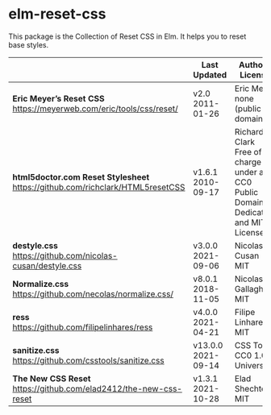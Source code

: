 # elm-reset-css

This package is the Collection of Reset CSS in Elm.
It helps you to reset base styles.

| | Last Updated | Author / License |
| --- | --- | --- |
| **Eric Meyer’s Reset CSS**<br>https://meyerweb.com/eric/tools/css/reset/ | v2.0<br>2011-01-26 | Eric Meyer<br>none (public domain) |
| **html5doctor.com Reset Stylesheet**<br>https://github.com/richclark/HTML5resetCSS | v1.6.1<br>2010-09-17 | Richard Clark<br>Free of charge under a CC0 Public Domain Dedication and MIT License |
| **destyle.css**<br>https://github.com/nicolas-cusan/destyle.css | v3.0.0<br>2021-09-06 | Nicolas Cusan<br>MIT |
| **Normalize.css**<br>https://github.com/necolas/normalize.css/ | v8.0.1<br>2018-11-05 | Nicolas Gallagher<br>MIT |
| **ress**<br>https://github.com/filipelinhares/ress | v4.0.0<br>2021-04-21 | Filipe Linhares<br>MIT |
| **sanitize.css**<br>https://github.com/csstools/sanitize.css | v13.0.0<br>2021-09-14 | CSS Tools<br>CC0 1.0 Universal |
| **The New CSS Reset**<br>https://github.com/elad2412/the-new-css-reset | v1.3.1<br>2021-10-28 | Elad Shechter<br>MIT |
